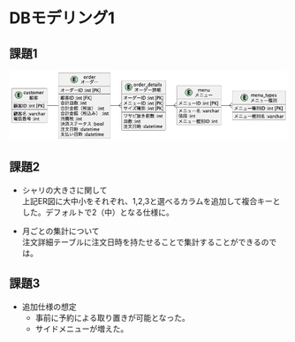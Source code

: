 # DBモデリング1

## 課題1

![](./out/database/db-modeling-1/pu/er/erd.png)

<!-- ### オーダーテーブル -->
  <!-- 合計金額は税抜価格で。別で消費税のカラムを持っておく。
  税率自体は別テーブルかプロパティファイルなどで管理。
  合計金額（税込み）をカラムとして持たない理由は、最低限必要なカラムを持てばよいという思想で設計しているため。 -->

<!-- ### 注文詳細テーブル -->
  <!-- 注文詳細テーブルは、オーダーID、メニューID、サイズ種別で複合キーとした。
  これにより、顧客の嗜好に合わせた注文を可能に。 -->

  <!-- 例えば、

   - マグロ赤身×大×2皿（ワサビぬき×1皿）
   - マグロ赤身×小×3皿（ワサビぬき×1皿）
   - オニオンサーモン×中×1皿（ワサビぬき×0皿）

  など。 -->

<!-- #### 不明点

- ワサビぬき個数 -->

## 課題2

- シャリの大きさに関して<br>
  上記ER図に大中小をそれぞれ、1,2,3と選べるカラムを追加して複合キーとした。デフォルトで2（中）となる仕様に。

- 月ごとの集計について<br>
  注文詳細テーブルに注文日時を持たせることで集計することができるのでは。

## 課題3

- 追加仕様の想定
  - 事前に予約による取り置きが可能となった。
  - サイドメニューが増えた。
